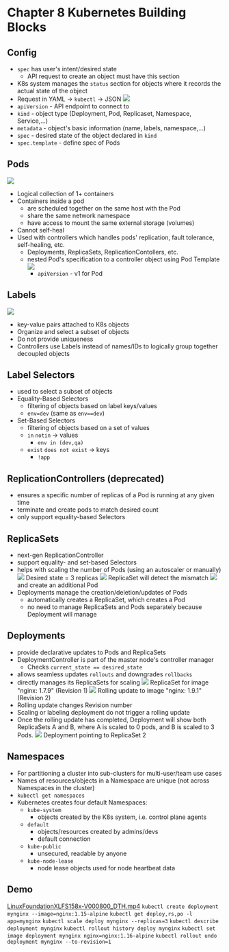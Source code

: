 # Chapter 8 Kubernetes Building Blocks
## Config
- `spec` has user's intent/desired state
	- API request to create an object must have this section
- K8s system manages the  `status` section for objects where it records the actual state of the object
- Request in YAML -> `kubectl` -> JSON
![](Chapter%208%20Kubernetes%20Building%20Blocks/Screen%20Shot%202019-08-17%20at%202.42.58%20PM.png)
- `apiVersion`  - API endpoint to connect to
- `kind` - object type (Deployment, Pod, Replicaset, Namespace, Service,...)
- `metadata` - object's basic information (name, labels, namespace,...)
- `spec` - desired state of the object declared in `kind`
- `spec.template` - define spec of Pods


## Pods
![](Chapter%208%20Kubernetes%20Building%20Blocks/Screen%20Shot%202019-08-17%20at%206.42.41%20PM.png)
- Logical collection of 1+ containers
- Containers inside a pod
	- are scheduled together on the same host with the Pod
	- share the same network namespace
	- have access to mount the same external storage (volumes)
- Cannot self-heal
- Used with controllers which handles pods' replication, fault tolerance, self-healing, etc.
	- Deployments, ReplicaSets, ReplicationContollers, etc.
	- nested Pod's specification to a controller object using Pod Template
	![](Chapter%208%20Kubernetes%20Building%20Blocks/Screen%20Shot%202019-08-17%20at%206.47.51%20PM.png)
		- `apiVersion` - v1 for Pod


## Labels
![](Chapter%208%20Kubernetes%20Building%20Blocks/Screen%20Shot%202019-08-17%20at%206.49.00%20PM.png)
- key-value pairs attached to K8s objects
- Organize and select a subset of objects
- Do not provide uniqueness
- Controllers use Labels instead of names/IDs to logically group together decoupled objects

## Label Selectors
- used to select a subset of objects
- Equality-Based Selectors
	- filtering of objects based on label keys/values
	- `env=dev` (same as `env==dev`)
- Set-Based Selectors
	- filtering of objects based on a set of values
	- `in` `notin` -> values
		- `env in (dev,qa)`
	- `exist` `does not exist` -> keys
		- `!app`


## ReplicationControllers (deprecated)
- ensures a specific number of replicas of a Pod is running at any given time
- terminate and create pods to match desired count
- only support equality-based Selectors

## ReplicaSets
- next-gen ReplicationController
- support equality- and set-based Selectors
- helps with scaling the number of Pods (using an autoscaler or manually)
![](Chapter%208%20Kubernetes%20Building%20Blocks/Screen%20Shot%202019-08-18%20at%203.46.57%20PM.png) Desired state = 3 replicas
![](Chapter%208%20Kubernetes%20Building%20Blocks/Screen%20Shot%202019-08-18%20at%203.47.30%20PM.png) ReplicaSet will detect the mismatch
![](Chapter%208%20Kubernetes%20Building%20Blocks/Screen%20Shot%202019-08-18%20at%203.47.57%20PM.png) and create an additional Pod
- Deployments manage the creation/deletion/updates of Pods
	- automatically creates a ReplicaSet, which creates a Pod
	- no need to manage ReplicaSets and Pods separately because Deployment will manage


## Deployments
- provide declarative updates to Pods and ReplicaSets
- DeploymentController is part of the master node's controller manager
	- Checks `current_state == desired_state`
- allows seamless updates `rollouts` and downgrades `rollbacks`
- directly manages its ReplicaSets for scaling
![](Chapter%208%20Kubernetes%20Building%20Blocks/Screen%20Shot%202019-08-18%20at%204.04.31%20PM.png) ReplicaSet for image "nginx: 1.7.9" (Revision 1)
![](Chapter%208%20Kubernetes%20Building%20Blocks/Screen%20Shot%202019-08-18%20at%204.06.00%20PM.png) Rolling update to image "nginx: 1.9.1" (Revision 2)
- Rolling update changes Revision number
- Scaling or labeling deployment do not trigger a rolling update
- Once the rolling update has completed, Deployment will show both ReplicaSets A and B, where A is scaled to 0 pods, and B is scaled to 3 Pods.
![](Chapter%208%20Kubernetes%20Building%20Blocks/Screen%20Shot%202019-08-18%20at%204.08.47%20PM.png) Deployment pointing to ReplicaSet 2


## Namespaces
- For partitioning a cluster into sub-clusters for multi-user/team use cases
- Names of resources/objects in a Namespace are unique (not across Namespaces in the cluster)
- `kubectl get namespaces`
- Kubernetes creates four default Namespaces:
	- `kube-system`
		- objects created by the K8s system, i.e. control plane agents
	- `default`
		- objects/resources created by admins/devs
		- default connection
	- `kube-public`
		- unsecured, readable by anyone
	- `kube-node-lease`
		- node lease objects used for node heartbeat data

## Demo
<a href='LinuxFoundationXLFS158x-V000800_DTH.mp4'>LinuxFoundationXLFS158x-V000800_DTH.mp4</a>
`kubectl create deployment mynginx --image=nginx:1.15-alpine`
`kubectl get deploy,rs,po -l app=mynginx`
`kubectl scale deploy mynginx --replicas=3`
`kubectl describe deployment mynginx`
`kubectl rollout history deploy mynginx`
`kubectl set image deployment mynginx nginx=nginx:1.16-alpine`
`kubectl rollout undo deployment mynginx --to-revision=1`

